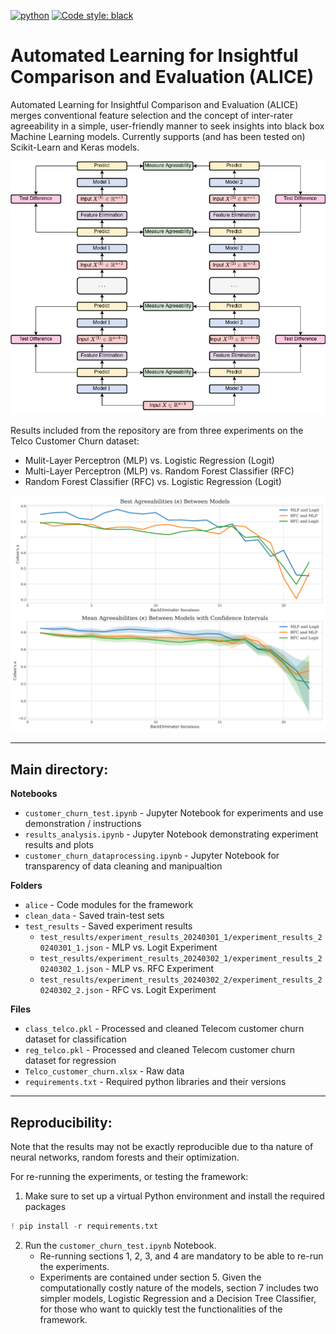 [![python](https://img.shields.io/badge/Python-3.9-3776AB.svg?style=flat&logo=python&logoColor=white)](https://www.python.org)
[![Code style: black](https://img.shields.io/badge/code%20style-black-000000.svg)](https://github.com/psf/black)

# **A**utomated **L**earning for **I**nsightful **C**omparison and **E**valuation (ALICE)
Automated Learning for Insightful Comparison and Evaluation (ALICE) merges conventional feature selection and the concept of inter-rater agreeability in a simple, user-friendly manner to seek insights into black box Machine Learning models. Currently supports (and has been tested on) Scikit-Learn and Keras models.

![ALICE Framework Visualized](/alice_framework_graph.png)

Results included from the repository are from three experiments on the Telco Customer Churn dataset: 
- Mulit-Layer Perceptron (MLP) vs. Logistic Regression (Logit)
- Multi-Layer Perceptron (MLP) vs. Random Forest Classifier (RFC)
- Random Forest Classifier (RFC) vs. Logistic Regression (Logit)

![ALICE Experiment Results](/experiment_results.png)


- - -

## Main directory:

**Notebooks**<br>
- `customer_churn_test.ipynb` - Jupyter Notebook for experiments and use demonstration / instructions
- `results_analysis.ipynb` - Jupyter Notebook demonstrating experiment results and plots
- `customer_churn_dataprocessing.ipynb` - Jupyter Notebook for transparency of data cleaning and manipualtion

**Folders**<br>
- `alice` - Code modules for the framework
- `clean_data` - Saved train-test sets
- `test_results` - Saved experiment results
  - `test_results/experiment_results_20240301_1/experiment_results_20240301_1.json` - MLP vs. Logit Experiment
  - `test_results/experiment_results_20240302_1/experiment_results_20240302_1.json` - MLP vs. RFC Experiment
  - `test_results/experiment_results_20240302_2/experiment_results_20240302_2.json` - RFC vs. Logit Experiment

**Files**<br>
- `class_telco.pkl` - Processed and cleaned Telecom customer churn dataset for classification
- `reg_telco.pkl` - Processed and cleaned Telecom customer churn dataset for regression
- `Telco_customer_churn.xlsx` - Raw data
- `requirements.txt` - Required python libraries and their versions

- - -

## Reproducibility:
Note that the results may not be exactly reproducible due to tha nature of neural networks, random forests and their optimization.

For re-running the experiments, or testing the framework:

1) Make sure to set up a virtual Python environment and install the required packages

```python
! pip install -r requirements.txt
```

2) Run the `customer_churn_test.ipynb` Notebook.
    - Re-running sections 1, 2, 3, and 4 are mandatory to be able to re-run the experiments.
    - Experiments are contained under section 5. Given the computationally costly nature of the models, section 7 includes two simpler models, Logistic Regression and a Decision Tree Classifier, for those who want to quickly test the functionalities of the framework.
